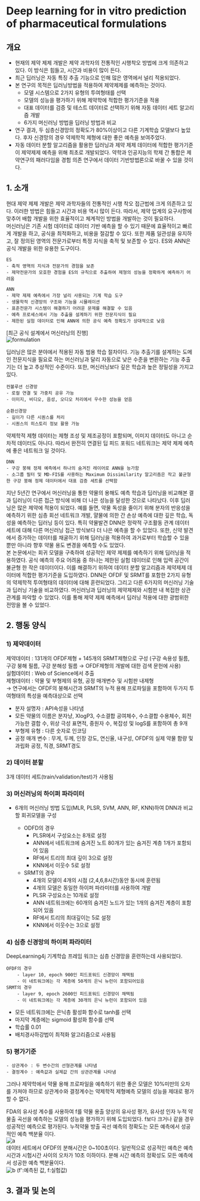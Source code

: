 # Deep learning for in vitro prediction of pharmaceutical formulations
## **개요**  
- 현재의 제약 제제 개발은 제약 과학자의 전통적인 시행착오 방법에 크게 의존하고 있다. 이 방식은 힘들고, 시간과 비용이 많이 든다.
- 최근 딥러닝은 자동 특징 추출 기능으로 인해 많은 영역에서 널리 적용되었다.  
- 본 연구의 목적은 딥러닝방법을 적용하여 제약제제를 예측하는 것이다.
    - 모델 시스템으로 2가지 유형의 투여형태를 선택
    - 모델의 성능을 평가하기 위해 제약학에 적합한 평가기준을 적용
    - 대표 데이터를 검증 및 테스트 데이터로 선택하기 위해 자동 데이터 세트 알고리즘 개발 
    - 6가지 머신러닝 방법을 딥러닝 방법과 비교
- 연구 결과, 두 심층신경망의 정확도가 80%이상이고 다른 기계학습 모델보다 높았다. 후자 신경망의 경우 약제학적 제형에 대한 좋은 예측을 보여주었다.  
- 자동 데이터 분할 알고리즘을 활용한 딥러닝과 제약 제제 데이터에 적합한 평가기준이 제약제제 예측을 위해 최초로 개발되었다. 약학과 인공지능의 학제 간 통합은 제약연구의 패러다임을 경험 의존 연구에서 데이터 기반방법론으로 바꿀 수 있을 것이다.

## **1. 소개**  
현대 제약 제제 개발은 제약 과학자들의 전통적인 시행 착오 접근법에 크게 의존하고 있다. 이러한 방법은 힘들고 시간과 비용 역시 많이 든다. 따라서, 제약 업계의 요구사항에 맞추어 배합 개발을 위한 효율적이고 체계적인 방법을 개발하는 것이 필요하다.  
머신러닝은 기존 시험 데이터로 데이터 기반 예측을 할 수 있기 때문에 효율적이고 빠르게 개발을 하고, 공식을 최적화하고, 비용을 절감할 수 있다. 또한 제품 일관성을 유지하고, 잘 정의된 영역의 전문가로부터 특정 지식을 축적 및 보존할 수 있다. ES와 ANN은 공식 개발을 위한 유용한 도구이다.  

    ES  
    - 축적 영역의 지식과 전문가의 경험을 보존  
    - 제약전문가의 모호한 경험을 ES의 규칙으로 추출하여 제형의 성능을 정확하게 예측하기 어려움  
    
    ANN
    - 제약 제제 예측에서 가장 널리 사용되는 기계 학습 도구
    - 생물학적 신경망의 구조와 기능을 시뮬레이션
    - 표준전문가 시스템이 해결하기 어려운 문제를 해결할 수 있음
    - 예측 프로세스에서 기능 추출을 설계하기 위한 전문지식이 필요
    - 제한된 실험 데이터로 인해 ANN에 의한 공식 예측 정확도가 상대적으로 낮음  
    
[최근 공식 설계에서 머신러닝의 진행]  
![formulation](https://user-images.githubusercontent.com/59431387/103633651-6182ad80-4f89-11eb-9a72-f41d19b1d076.PNG)  

딥러닝은 많은 분야에서 적용된 자동 범용 학습 절차이다. 기능 추출기를 설계하는 도메인 전문지식을 필요로 하는 머신러닝과 달리 자동으로 낮은 수준을 변환하는 기능 추출기는 더 높고 추상적인 수준이다. 또한, 머신러닝보다 깊은 학습과 높은 정밀성을 가지고 있다.  

    컨볼루션 신경망  
    - 로컬 연결 및 가중치 공유 가능
    - 이미지, 비디오, 음성, 오디오 처리에서 우수한 성능을 얻음  
    
    순환신경망  
    - 길이가 다른 시퀀스를 처리
    - 시퀀스의 히스토리 정보 활용 가능  

약제학적 제형 데이터는 제형 조성 및 제조공정이 포함되며, 이미지 데이터도 아니고 순차적 데이터도 아니다. 따라서 완전히 연결된 딥 피드 포워드 네트워크는 제약 제제 예측에 좋은 네트워크 일 것이다.  

    DNN  
    - 구강 붕해 정제 예측에서 하나의 숨겨진 레이어로 ANN을 능가함
    - 소그룹 필터 및 MD-FIS를 사용하는 Maximum Dissimilarity 알고리즘은 작고 불균형 한 구강 붕해 정제 데이터에서 대표 검증 세트를 선택함  

지난 5년간 연구에서 머신러닝을 통한 약물의 용해도 예측 학습과 딥러닝을 비교해본 결과 딥러닝이 다른 접근 방식에 비해 더 나은 성능을 달성한 것으로 나타났다. 이후 딥러닝은 많은 제약에 적용이 되었다. 예를 들면, 약물 독성을 줄이기 위해 분자의 반응성을 예측하기 위한 심층 회선 네트워크 개발, 얄물에 의한 간 손상 예측에 대한 깊은 학습, 독성을 예측하는 딥러닝 등이 있다. 특히 약물발견 DNN은 정략적 구조활동 관계 데이터 세트에 대해 다른 머신러닝 접근 방식보다 더 나은 예측을 할 수 있었다. 또한, 신약 발견에서 증가하는 데이터를 채굴하기 위해 딥러닝을 적용하여 과거로부터 학습할 수 있을 뿐만 아니라 향후 약물 용도 변경을 예측할 수도 있었다.  
본 논문에서는 회귀 모델을 구축하여 성공적인 제약 제제를 예측하기 위해 딥러닝을 적용하였다. 공식 예측의 주요 어려움 중 하나는 제한된 실험 데이터로 인해 입력 공간이 불균형 한 작은 데이터이다. 이를 해결하기 위하여 데이터 분할 알고리즘과 제약제제 데이터에 적합한 평가기준을 도입하였다. DNN은 OFDF 및 SRMT를 포함한 2가지 유형의 약제학적 투여형태의 데이터에 대해 훈련되었다. 그리고 다른 6가지의 머신러닝 기술과 딥러닝 기술을 비교하였다. 머신러닝과 딥러닝의 제약제제와 시험판 내 복접한 상관관계를 파악할 수 있었다. 이를 통해 제약 제제 예측에서 딥러닝 적용에 대한 광범위한 전망을 볼 수 있었다.  


## **2. 행동 양식**  
### **1) 제약데이터**
제약데이터 : 131개의 OFDF제형 + 145개의 SRMT제형으로 구성 (구강 속용성 필름, 구강 붕해 필름, 구강 분해성 필름 → OFDF제형의 개발에 대한 검색 문헌에 사용)  
실험데이터 : Web of Science에서 추출  
제형데이터 : 약물 및 부형제의 유형, 공정 매개변수 및 시험판 내제형  
→ 연구에서는 OFDF의 붕해시간과 SRMT의 누적 용해 프로파일을 포함하여 두가지 투여형태의 특성을 예측대상으로 선택

- 분자 설명자 : API속성을 나타냄
- 모든 약물의 이름은 분자냥, XlogP3, 수소결합 공여체수, 수소결합 수용체수, 회전 가능한 결합 수, 위상 극성 표면적, 중원자 수, 복잡성 및 logS를 포함하여 총 9개
- 부형제 유형 : 다른 숫자로 인코딩
- 공정 매개 변수 : 무게, 두께, 인장 강도, 연신율, 내구성, OFDF의 실제 약물 함량 및 과립화 공정, 직경, SRMT경도  

### **2) 데이터 분할**  
3개 데이터 세트(train/validation/test)가 사용됨  

### **3) 머신러닝의 하이퍼 파라미터**  
- 6개의 머신러닝 방법 도입(MLR, PLSR, SVM, ANN, RF, KNN)하여 DNN과 비교할 회귀모델을 구성  

   - ODFD의 경우  
        - PLSR에서 구성요소는 8개로 설정   
        - ANN에서 네트워크에 숨겨진 노트 80개가 있는 숨겨진 계층 1개가 포함되어 있음  
        - RF에서 트리의 최대 깊이 3으로 설정  
        - KNN에서 이웃수 5로 설정  
    - SRMT의 경우  
        - 4개의 모델이 4개의 시점 (2,4,6,8시간)동안 동시에 훈련됨  
        - 4개의 모델은 동일한 하이퍼 파라미터를 사용하여 개발  
        - PLSR 구성요소는 10개로 설정  
        - ANN 네트워크에는 60개의 숨겨진 노드가 있는 1개의 숨겨진 계층이 포함되어 있음  
        - RF에서 트리의 최대깊이는 5로 설정  
        - KNN에서 이웃수는 3으로 설정  

### **4) 심층 신경망의 하이퍼 파라미터**  
DeepLearning4j 기계학습 프레임 워크는 심층 신경망을 훈련하는데 사용되었다.

    OFDF의 경우  
        - layer 10, epoch 900인 피드포워드 신경망이 채택됨   
        - 이 네트워크에는 각 계층에 50게의 은닉 뉴런이 포함되어있음  
    SRMT의 경우   
        - layer 9, epoch 2600인 피드포워드 신경망이 채택됨  
        - 이 네트워크에는 각 계층에 30개의 은닉 뉴런이 포함되어 있음  

- 모든 네트워크에는 은닉층 활성화 함수로 tanh를 선택
- 마지막 계층에는 sigmoid 활성화 함수를 선택
- 학습률 0.01
- 배치경사하강법이 최적화 알고리즘으로 사용됨  

### **5) 평가기준**  
    - 상관계수 : 두 변수간의 선형관계를 나타냄  
    - 결정계수 : 예측값과 실제값 간의 상관관계를 나타냄  
그러나 제약학에서 약물 용해 프로파일을 예측하기 위한 좋은 모델은 10%미만의 오차를 가져야 하므로 상관계수와 결정계수는 약제학적 제형예측 모델의 성능을 제대로 평가할 수 없다.  

FDA의 유사성 계수를 사용하여 f를 약물 용출 양상의 유사성 평가, 유사성 인자 누적 약물출 곡선을 예측하는 모델의 성능을 평가하기 위해 도입되었다. f보다 크거나 같을 경우 성공적인 예측으로 평가된다. 누적약물 방출 곡선 예측의 정확도는 모든 예측에서 성공적인 예측 백분율 이다.  
![a](https://user-images.githubusercontent.com/59431387/104411567-f7cc5a00-55ad-11eb-8d01-669cce82e3e9.PNG)  
데이터 세트에서 OFDF의 분해시간은 0~100초이다. 일반적으로 성공적인 예측은 예측시간과 시험시간 사이의 오차가 10초 이하이다. 분해 시간 예측의 정확성도 모든 예측에서 성공한 예측 백분율이다.  
![b](https://user-images.githubusercontent.com/59431387/104411680-2d714300-55ae-11eb-978d-1379a943408a.PNG)  (f':예측된 값, f:실험값)

## **3. 결과 및 논의**  
